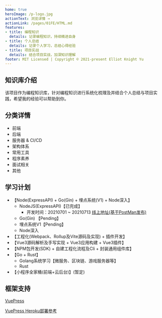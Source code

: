 ```yaml
---
home: true
heroImage: /p-logo.jpg
actionText: 浏览详情 →
actionLink: /pages/01FE/HTML.md
features:
- title: 编程知识
  details: 记录编程知识，持续精进自身
- title: 个人总结
  details: 记录个人学习，总结心得经验
- title: 项目实战
  details: 结合项目实战，加深知识理解
footer: MIT Licensed | Copyright © 2021-present Elliot Knight Yu
---
```


## 知识库介绍
该项目作为编程知识库，针对编程知识进行系统化梳理及并结合个人总结与项目实践，希望我的经验可以帮助到你。

## 分类详情
- 前端
- 后端
- 服务器 & CI/CD
- 架构体系
- 常用工具
- 程序素养
- 面试相关
- 其他

## 学习计划
- 【Node(ExpressAPI) + Go(Gin) + 埋点系统(V1) + Node深入】
    - NodeJS(ExpressAPI)【已完成】
        - 开发时间：20210701 ~ 20210713 [线上地址(基于PostMan发布)](https://documenter.getpostman.com/view/3694200/Tzm8Fb1G#542ba7a3-c910-4076-b1a1-7bbbc61bfb86)
    - Go(Gin) 【Pending】
    - 埋点系统V1【Pending】
    - Node深入
- 【工程化(Webpack、Rollup及Vite源码及实现) + 插件开发】
- 【Vue3源码解析及手写实现 + Vue3应用构建 + Vue3插件】
- 【NPM包开发(SDK) + 自建工程化流程及Cli + 封装通用组件库】
- 【Go + Rust】
  - Golang系统学习【微服务、区块链、游戏服务器等】
  - Rust
- 【小程序全家桶(前端+云后台)】(暂定)


[comment]: <> (## 更新日志)
[comment]: <> (知识库更新记录时间顺序)
[comment]: <> (- 20210629 Init VuePress：)
[comment]: <> (  - 初始化项目并部署至Heroku)
[comment]: <> (  - 将代码放置在Gitee上托管&#40;私有库&#41;)
[comment]: <> (- 20210701 更新：计划发布List)
[comment]: <> (  - 前端（CSS、JavaScript及工程化计划发布列表）)
[comment]: <> (  - 后端（NodeJS、Golang）)
[comment]: <> (- 20210702 更新：MongoDB&#40;基于开发 ExpressAPI 项目获知的可用链接&#41;)
[comment]: <> (- 20210705 更新：2021年下半年学习计划)
[comment]: <> (- 20210713 更新：ExpressAPI接口系统开发时间及链接更新)
[comment]: <> (- 20210714 更新：前端面试题、更新学习计划&#40;根据实用等级优先级排序&#41;)
[comment]: <> (- 20210715 更新：PostMan软件更新及接口整理、更新新版NodeJSAPI线上接口文档)
[comment]: <> (- 20210730 更新：HTML规范、CSS规范)




## 框架支持
[VuePress](https://vuepress.vuejs.org/zh/)

[VuePress Heroku部署参考](https://vuepress.vuejs.org/zh/guide/deploy.html#heroku)
